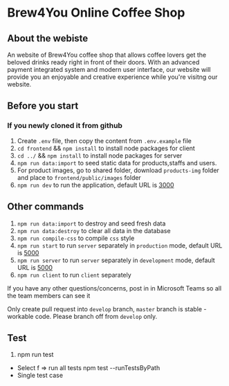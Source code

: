 # Brew4You Online Coffee Shop

## About the webiste

An website of Brew4You coffee shop that allows coffee lovers get the beloved drinks ready right in front of their doors. With an advanced payment integrated system and modern user interface, our website will provide you an enjoyable and creative experience while you're visitng our website.

## Before you start

### If you newly cloned it from github

1. Create `.env` file, then copy the content from `.env.example` file
1. `cd frontend` && `npm install` to install node packages for client
1. `cd ../` && `npm install` to install node packages for server
1. `npm run data:import` to seed static data for products,staffs and users.
1. For product images, go to shared folder, download `products-img` folder and place to `frontend/public/images` folder
1. `npm run dev` to run the application, default URL is [3000](http://localhost:3000/)

## Other commands

1. `npm run data:import` to destroy and seed fresh data
2. `npm run data:destroy` to clear all data in the database
3. `npm run compile-css` to compile `css` style
4. `npm run start` to run `server` separately in `production` mode, default URL is [5000](http://localhost:5000/)
5. `npm run server` to run `server` separately in `development` mode, default URL is [5000](http://localhost:5000/)
6. `npm run client` to run `client` separately

If you have any other questions/concerns, post in in Microsoft Teams so all the team members can see it

Only create pull request into `develop` branch, `master` branch is stable - workable code. Please branch off from `develop` only.

## Test
1. npm run test
- Select f => run all tests
npm test --runTestsByPath <path-to-file>
- Single test case

